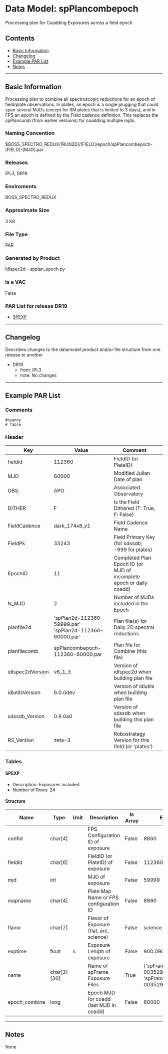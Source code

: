 # Data Model: spPlancombepoch


Processing plan for Coadding Exposures across a field epoch


## Contents
- [Basic Information](#basic-information)
- [Changelog](#changelog)
- [Example PAR List](#example-par-list)
- [Notes](#notes)

---

## Basic Information
Processing plan to combine all spectroscopic reductions for an epoch of field/plate observations. In plates, an epoch is a single plugging that could span several MJDs (except for RM plates that is limited to 3 days), and in FPS an epoch is defined by the Field cadence definition. This replaces the spPlancomb (from earlier versions) for coadding multiple mjds.

### Naming Convention
$BOSS_SPECTRO_REDUX/[RUN2D]/[FIELD]/epoch/spPlancombepoch-[FIELD]-[MJD].par

### Releases
IPL3, DR19

### Enviroments
BOSS_SPECTRO_REDUX

### Approximate Size
3 KB

### File Type
PAR

### Generated by Product
idlspec2d - spplan_epoch.py

### Is a VAC
False

### PAR List for release DR19
  - [SPEXP](#SPEXP)

---

## Changelog
Describes changes to the datamodel product and/or file structure from one release to another
 - DR19
   - from: IPL3
   - note: No changes

---
## Example PAR List
### Comments
```
#%yanny
# Table
```

### Header

Key | Value | Comment | |
| --- | --- | --- | --- |
| fieldid | 112360 | FieldID (or PlateID) |
| MJD | 60000 | Modified Julian Date of plan |
| OBS | APO | Associated Observatory |
| DITHER | F | Is the Field Dithered (T: True, F: False) |
| FieldCadence | dark_174x8_v1 | Field Cadence Name |
| FieldPk | 33243 | Field Primary Key (for sdssdb; -999 for plates) |
| EpochID | 11 | Completed Plan Epoch ID (or MJD of incomplete epoch or daily coadd) |
| N_MJD | 2 | Number of MJDs included in the Epoch |
| planfile2d | 'spPlan2d-112360-59999.par' 'spPlan2d-112360-60000.par' | Plan file(s) for Daily 2D spectral reductions |
| planfilecomb | spPlancombepoch-112360-60000.par | Plan file for Combine (this file) |
| idlspec2dVersion | v6_1_3 | Version of idlspec2d when building plan file |
| idlutilsVersion | 6.0.0dev | Version of idlutils when building plan file |
| sdssdb_Version | 0.9.0a0 | Version of sdssdb when building this plan file |
| RS_Version | zeta-3 | Robostrategy Version for this field (or 'plates') |


### Tables


#### SPEXP
- Description: Exposures included
- Number of Rows: 24

#### Structure
Name | Type | Unit | Description | Is Array | Example |
| --- | --- | --- | --- | --- | --- |
 | confid | char[4] |  | FPS Configuration ID of exposure | False | 8860 |
 | fieldid | char[6] |  | FieldID (or PlateID) of exposure | False | 112360 |
 | mjd | int |  | MJD of exposure | False | 59999 |
 | mapname | char[4] |  | Plate Map Name or FPS configuration ID | False | 8860 |
 | flavor | char[7] |  | Flavor of Exposure (flat, arc, science) | False | science |
 | exptime | float | s | Exposure Length of exposure | False | 900.0900268554688 |
 | name | char[2][30] |  | Name of spFrame Exposure Files | True | ['spFrame-b1-00352994.fits', 'spFrame-r1-00352994.fits'] |
 | epoch_combine | long |  | Epoch MJD for coadd (last MJD in coadd) | False | 60000 |


---
## Notes
None